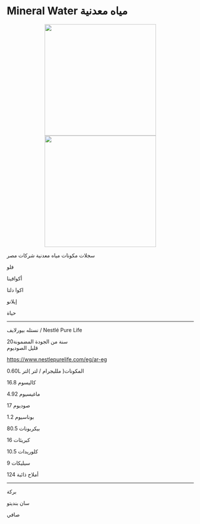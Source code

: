 # Mineral Water مياه معدنية
 


<p align="center"><img src="https://user-images.githubusercontent.com/55116927/189504927-e411a43d-1f45-4b9c-a184-3d34bec06d45.jpg"  width="300" height="300" /> <img src="https://user-images.githubusercontent.com/55116927/189505087-2c5a987d-1d5d-43d8-b16a-86258e3037a1.jpg"  width="300" height="300" />
 
 
 سجلات مكونات مياه معدنية شركات مصر


فلو

أكوافينا

اكوا دلتا 

إيلانو

حياة

--------------------------------------------------------------------
نستله بيورلايف / Nestlé Pure Life

20سنة من الجودة المضمونة  
قليل الصوديوم

 https://www.nestlepurelife.com/eg/ar-eg


0.60L المكونات( ملليجرام / لتر )لتر

كاليسوم 16.8 

ماغيسيوم 4.92

صوديوم 17

بوناسيوم 1.2


بيكربونات 80.5

كبريئات 16

كلوريدات 10.5

سيليكات 9

أملاح ذائبة 124


---------------------------------------------------------------------
بركة

سان بنديتو

صافي

 
